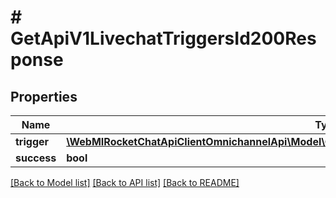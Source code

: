 # # GetApiV1LivechatTriggersId200Response

## Properties

Name | Type | Description | Notes
------------ | ------------- | ------------- | -------------
**trigger** | [**\WebMIRocketChatApiClientOmnichannelApi\Model\GetApiV1LivechatTriggers200ResponseTriggersInner**](GetApiV1LivechatTriggers200ResponseTriggersInner.md) |  | [optional]
**success** | **bool** |  | [optional]

[[Back to Model list]](../../README.md#models) [[Back to API list]](../../README.md#endpoints) [[Back to README]](../../README.md)
